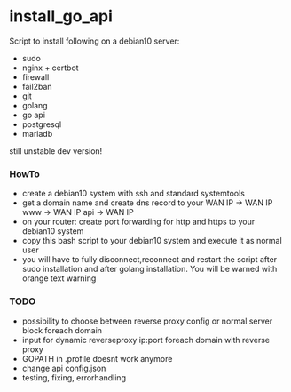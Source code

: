 # install_go_api
Script to install following on a debian10 server:
- sudo
- nginx + certbot
- firewall
- fail2ban
- git
- golang
- go api
- postgresql
- mariadb

still unstable dev version!

### HowTo
- create a debian10 system with ssh and standard systemtools
- get a domain name and create dns record to your WAN IP
  <empty>  ->  WAN IP
  www      ->  WAN IP
  api      ->  WAN IP
- on your router: create port forwarding for http and https to your debian10 system 
- copy this bash script to your debian10 system and execute it as normal user
- you will have to fully disconnect,reconnect and restart the script after sudo installation and after golang installation. You will be warned with orange text warning


### TODO
- possibility to choose between reverse proxy config or normal server block foreach domain
- input for dynamic reverseproxy ip:port foreach domain with reverse proxy
- GOPATH in .profile doesnt work anymore
- change api config.json
- testing, fixing, errorhandling
